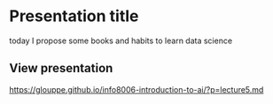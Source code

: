 # Presentation title

today I propose some books and habits to learn data science



## View presentation



https://glouppe.github.io/info8006-introduction-to-ai/?p=lecture5.md
